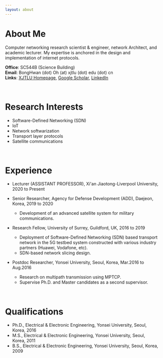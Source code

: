 ```yaml
---
layout: about 
---
```


# About Me
Computer networking research scientist & engineer, network Architect, and academic lecturer. 
My expertise is anchored in the design and implementation of internet protocols.

__Office__: SC544B (Science Building)   
__Email__: BongHwan (dot) Oh (at) xjtlu (dot) edu (dot) cn    
__Links__: [XJTLU Homepage](https://www.xjtlu.edu.cn/en/departments/academic-departments/entrepreneur-college-taicang/staff/bonghwan-oh), 
[Google Scholar](https://scholar.google.co.uk/citations?hl=en&user=rMXzSyAAAAAJ), 
[LinkedIn](https://www.linkedin.com/in/bong-hwan-oh-019300108/)

<br/>

# Research Interests
* Software-Defined Networking (SDN)
* IoT 
* Network softwarization
* Transport layer protocols
* Satellite communications

<br/>

# Experience 
* Lecturer (ASSISTANT PROFESSOR), Xi'an Jiaotong-Liverpool University, 2020 to Present

* Senior Researcher, Agency for Defense Development (ADD), Daejeon, Korea, 2019 to 2020
  * Development of an advanced satellite system for military communications.

* Research Fellow, University of Surrey, Guildford, UK, 2016 to 2019
  * Deployment of Software-Defined Networking (SDN) based transport network in the 5G testbed system constructed with various industry partners (Huawei, Vodafone, etc).
  * SDN-based network slicing design.

* Postdoc Researcher, Yonsei University, Seoul, Korea, Mar.2016 to Aug.2016
  * Research on multipath transmission using MPTCP.
  * Supervise Ph.D. and Master candidates as a second supervisor.

<br/>

# Qualifications
* Ph.D., Electrical & Electronic Engineering, Yonsei University, Seoul, Korea, 2016
* M.S.,  Electrical & Electronic Engineering, Yonsei University, Seoul, Korea, 2011
* B.S.,  Electrical & Electronic Engineering, Yonsei University, Seoul, Korea, 2009


